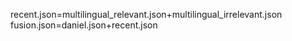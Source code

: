 recent.json=multilingual_relevant.json+multilingual_irrelevant.json
fusion.json=daniel.json+recent.json
